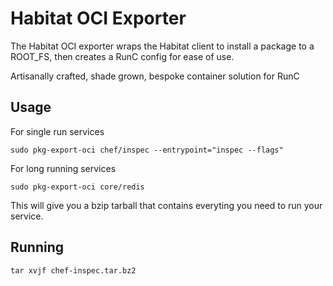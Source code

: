 # Habitat OCI Exporter

The Habitat OCI exporter wraps the Habitat client to install a package to a ROOT_FS, then creates a RunC config for ease of use.

Artisanally crafted, shade grown, bespoke container solution for RunC

## Usage

For single run services
```
sudo pkg-export-oci chef/inspec --entrypoint="inspec --flags"
```

For long running services
```
sudo pkg-export-oci core/redis
```

This will give you a bzip tarball that contains everyting you need to run your service.

## Running

```
tar xvjf chef-inspec.tar.bz2


```
